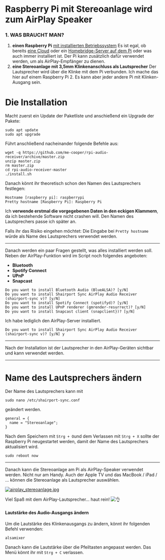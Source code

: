 # Raspberry Pi mit Stereoanlage wird zum AirPlay Speaker

### 1. WAS BRAUCHT MAN?

1. **einen Raspberry Pi** [mit installierten Betriebssystem](https://web.archive.org/web/20211202135853/https://my.makesmart.net/topic/42/tutorial-betriebssystem-auf-den-raspberry-pi-brennen)
   Es ist egal, ob bereits [eine Cloud](https://web.archive.org/web/20211202135853/https://my.makesmart.net/topic/37/programm-nextcloud-installer) oder ein [Homebridge-Server auf dem Pi](https://web.archive.org/web/20211202135853/https://makesmart.net/homebridge-installieren-raspberry-pi/) oder was auch immer installiert ist. Der Pi kann zusätzlich dafür verwendet werden, um als AirPlay-Empfänger zu dienen.
2. **eine Stereoanlage mit 3,5mm Klinkenanschluss als Lautsprecher**
   Der Lautsprecher wird über die Klinke mit dem Pi verbunden. Ich mache das hier auf einem Raspberry Pi 2. Es kann aber jeder andere Pi mit Klinken-Ausgang sein.

#  Die Installation

Macht zuerst ein Update der Paketliste und anschießend ein Upgrade der Pakete:

```shell
sudo apt update
sudo apt upgrade
```

Führt anschließend nacheinander folgende Befehle aus:

```shell
wget -q https://github.com/me-cooper/rpi-audio-receiver/archive/master.zip
unzip master.zip
rm master.zip
cd rpi-audio-receiver-master
./install.sh
```

Danach könnt ihr theoretisch schon den Namen des Lautsprechers festlegen:

```shell
Hostname [raspberry pi]: raspberrypi
Pretty hostname [Raspberry Pi]: Raspberry Pi
```

Ich **verwende erstmal die vorgegebenen Daten in den eckigen Klammern**, da ich bestehende Software nicht crashen will. Den Namen des Lautsprechers passe ich später an.

Falls ihr das Risiko eingehen möchtet:
Die Eingabe bei `Pretty hostname` würde als Name des Lautsprechers verwendet werden.

------

Danach werden ein paar Fragen gestellt, was alles installiert werden soll. Neben der AirPlay-Funktion wird im Script noch folgendes angeboten:

- **Bluetooth**
- **Spotify Connect**
- **UPnP**
- **Snapcast**

```shell
Do you want to install Bluetooth Audio (BlueALSA)? [y/N]
Do you want to install Shairport Sync AirPlay Audio Receiver (shairport-sync v)? [y/N]
Do you want to install Spotify Connect (spotifyd)? [y/N]
Do you want to install UPnP renderer (gmrender-resurrect)? [y/N]
Do you want to install Snapcast client (snapclient})? [y/N]
```

Ich habe lediglich den AirPlay-Server installiert.

```shell
Do you want to install Shairport Sync AirPlay Audio Receiver (shairport-sync v)? [y/N] y
```

------

Nach der Installation ist der Lautsprecher in den AirPlay-Geräten sichtbar und kann verwendet werden.

------

#  Name des Lautsprechers ändern

Der Name des Lautsprechers kann mit

```shell
sudo nano /etc/shairport-sync.conf
```

geändert werden.

```
general = {
  name = "Stereoanlage";
}
```

Nach dem Speichern mit `Strg + O`und dem Verlassen mit `Strg + X` sollte der Raspberry Pi neugestartet werden, damit der Name des Lautsprechers aktualisiert wird.

```shell
sudo reboot now
```

------

Danach kann die Stereoanlage am Pi als AirPlay-Speaker verwendet werden.
Nicht nur am Handy. Auch der Apple TV und das MacBook / iPad / … können die Stereoanlage als Lautsprecher auswählen.

[![airplay_stereoanlage.jpg](https://web.archive.org/web/20211202135853im_/https://my.makesmart.net/assets/uploads/files/1585393244498-airplay_stereoanlage.jpg)](https://web.archive.org/web/20211202135853mp_/https://my.makesmart.net/assets/uploads/files/1585393244498-airplay_stereoanlage.jpg)

Viel Spaß mit dem AirPlay-Lautsprecher… haut rein! ![👌](https://web.archive.org/web/20211202135853im_/https://my.makesmart.net/plugins/nodebb-plugin-emoji/emoji/apple/1f44c.png?v=chnl3kn5hqg)

####  Lautstärke des Audio-Ausgangs ändern

Um die Lautstärke des Klinkenausgangs zu ändern, könnt ihr folgenden Befehl verwenden:

```shell
alsamixer
```

Danach kann die Lautstärke über die Pfeiltasten angepasst werden.
Das Menü könnt ihr mit `Strg + C` verlassen.